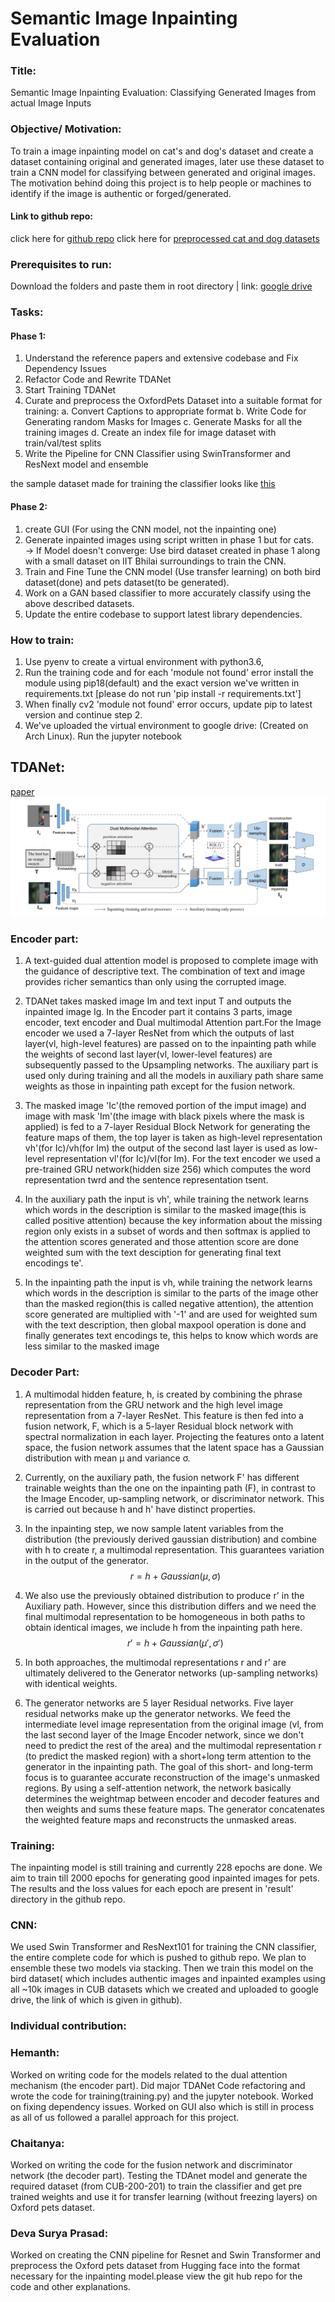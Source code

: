 # Semantic Image Inpainting Evaluation
### Title:
Semantic Image Inpainting Evaluation: Classifying Generated Images from actual Image Inputs

### Objective/ Motivation:
To train a image inpainting model on cat's and dog's dataset and create a dataset containing original and generated images, later use these dataset to train a CNN model for classifying between generated and original images. The motivation behind doing this project is to help people or machines to identify if the image is authentic or forged/generated.

#### Link to github repo: 
click here for [github repo](https://github.com/HemanthGaddey/Semantic-Image-Inpainting-Evaluation)
click here for [preprocessed cat and dog datasets](https://drive.google.com/drive/folders/1M-4GTagjHYEWEhQdSvcwe-krvHWASuC3?usp=sharing)

### Prerequisites to run:
Download the folders and paste them in root directory | link: [google drive](https://drive.google.com/drive/folders/1nWcmNXBWeEIBP9lScZD4IWOWTYxPJqsp?usp=drive_link)

### Tasks:
#### Phase 1:
1.  Understand the reference papers and extensive codebase and Fix Dependency Issues
2.  Refactor Code and Rewrite TDANet
3.  Start Training TDANet
4.  Curate and preprocess the OxfordPets Dataset into a suitable format for training:
    a.  Convert Captions to appropriate format
    b.  Write Code for Generating random Masks for Images
    c.  Generate Masks for all the training images
    d.  Create an index file for image dataset with train/val/test splits
5.  Write the Pipeline for CNN Classifier using SwinTransformer and ResNext model and ensemble

the sample dataset made for training the classifier looks like [this](https://drive.google.com/drive/folders/1JRzKZlFbOVTTbPnbP18Yf_nKaGJd7mzX?usp=sharing)

#### Phase 2:
1.  create GUI (For using the CNN model, not the inpainting one)
2.  Generate inpainted images using script written in phase 1 but for cats.<br>
    -> If Model doesn't converge: Use bird dataset created in phase 1 along with a small dataset on IIT Bhilai surroundings to train the CNN.
3.  Train and Fine Tune the CNN model (Use transfer learning) on both bird dataset(done) and pets dataset(to be generated).
4.  Work on a GAN based classifier to more accurately classify using the above described datasets.
4.  Update the entire codebase to support latest library dependencies.

### How to train:
1.  Use pyenv to create a virtual environment with python3.6,
2.  Run the training code and for each 'module not found' error install the module using pip18(default) and the exact version we've written in requirements.txt [please do not run 'pip install -r requirements.txt']
3.  When finally cv2 'module not found' error occurs, update pip to latest version and continue step 2.
4.  We've uploaded the virtual environment to google drive: (Created on Arch Linux).
Run the jupyter notebook

## TDANet:
[paper](https://arxiv.org/pdf/2004.03212.pdf)
![TDANet Structure](tdanet_structure.png "TDANet Structure")
### Encoder part:
1. A text-guided dual attention model is proposed to complete image with the guidance of descriptive text. The combination of text and image provides richer semantics than only using the corrupted image.

2. TDANet takes masked image Im and text input T and outputs the inpainted image Ig. In the Encoder part it contains 3 parts, image encoder, text encoder and Dual multimodal Attention part.For the Image encoder we used a 7-layer ResNet from which the outputs of last layer(vl, high-level features) are passed on to the inpainting path while the weights of second last layer(vl, lower-level features) are subsequently passed to the Upsampling networks. The auxiliary part is used only during training  and all the models in auxiliary path share same weights as those in inpainting path except for the fusion network.

4. The masked image 'Ic'(the removed portion of the imput image) and image with mask 'Im'(the image with black pixels where the mask is applied) is fed to a 7-layer Residual Block Network for generating the feature maps of them, the top layer is taken as high-level representation vh'(for Ic)/vh(for Im) the output of the second last layer is used as low-level representation vl'(for Ic)/vl(for Im). For the text encoder we used a pre-trained GRU network(hidden size 256) which computes the word representation twrd and the sentence representation tsent.

5. In the auxiliary path the input is vh', while training the network learns which words in the description is similar to the masked image(this is called positive attention) because the key information about the missing region only exists in a subset of words and then softmax is applied to the attention scores generated and those attention score are done weighted sum with the text desciption for generating final text encodings te'.

6. In the inpainting path the input is vh, while training the network learns which words in the description is similar to the parts of the image other than the masked region(this is called negative attention), the attention score generated are multiplied with '-1' and are used for weighted sum with the text description, then global maxpool operation is done and finally generates text encodings te, this helps to know which words are less similar to the masked image

### Decoder Part:
1.  A multimodal hidden feature, h, is created by combining the phrase representation from the GRU network and the high level image representation from a 7-layer ResNet. This feature is then fed into a fusion network, F, which is a 5-layer Residual block network with spectral normalization in each layer. Projecting the features onto a latent space, the fusion network assumes that the latent space has a Gaussian distribution with mean μ and variance σ.

2.  Currently, on the auxiliary path, the fusion network F' has different trainable weights than the one on the inpainting path (F), in contrast to the Image Encoder, up-sampling network, or discriminator network. This is carried out because h and h' have distinct properties.

3.  In the inpainting step, we now sample latent variables from the distribution (the previously derived gaussian distribution) and combine with h to create r, a multimodal representation. This guarantees variation in the output of the generator.
$$r = h+Gaussian(μ,σ)$$

4.  We also use the previously obtained distribution to produce r' in the Auxiliary path. However, since this distribution differs and we need the final multimodal representation to be homogeneous in both paths to obtain identical images, we include h from the inpainting path here.
$$r' = h+Gaussian(μ',σ')$$

5.  In both approaches, the multimodal representations r and r' are ultimately delivered to the Generator networks (up-sampling networks) with identical weights.

6.  The generator networks are 5 layer Residual networks. Five layer residual networks make up the generator networks. We feed the intermediate level image representation from the original image (vl, from the last second layer of the Image Encoder network, since we don't need to predict the rest of the area) and the multimodal representation r (to predict the masked region) with a short+long term attention to the generator in the inpainting path. The goal of this short- and long-term focus is to guarantee accurate reconstruction of the image's unmasked regions. By using a self-attention network, the network basically determines the weightmap between encoder and decoder features and then weights and sums these feature maps. The generator concatenates the weighted feature maps and reconstructs the unmasked areas.

### Training:
The inpainting model is still training and currently 228 epochs are done. We aim to train till 2000 epochs for generating good inpainted images for pets. The results and the loss values for each epoch are present in 'result' directory in the github repo.

### CNN:
We used Swin Transformer and ResNext101 for training the CNN classifier, the entire complete code for which is pushed to github repo. We plan to ensemble these two models via stacking.
Then we train this model on the bird dataset( which includes authentic images and inpainted examples using all ~10k images in CUB datasets which we created and uploaded to google drive, the link of which is given in github).


### Individual contribution:
### Hemanth:
Worked on writing code for the models related to the dual attention mechanism (the encoder part). Did major TDANet Code refactoring and wrote the code for training(training.py) and the jupyter notebook. Worked on fixing dependency issues. Worked on GUI also which is still in process as all of us followed a parallel approach for this project.

### Chaitanya:
Worked on writing the code for the fusion network and discriminator network (the decoder part). Testing the TDAnet model and generate the required dataset (from CUB-200-201) to train the classifier and get pre trained weights and use it for transfer learning (without freezing layers) on Oxford pets dataset. 

### Deva Surya Prasad:
Worked on creating the CNN pipeline for Resnet and Swin Transformer and preprocess the Oxford pets dataset from Hugging face into the format necessary for the inpainting model.please view the git hub repo for the code and other explanations. 
